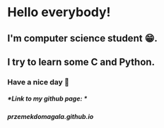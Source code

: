 # Hello everybody!
## I'm computer science student :grin:. 

## I try to learn some C and Python.

### Have a nice day :wave:

##### *Link to my github page: * 

##### przemekdomagala.github.io






